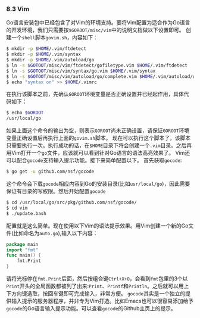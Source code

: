 ### 8.3 Vim
Go语言安装包中已经包含了对Vim的环境支持。要将Vim配置为适合作为Go语言的开发环境，我们只需要按`$GOROOT/misc/vim`中的说明文档做以下设置即可。
创建一个`shell`脚本`govim.sh`，内容如下：
```bash
$ mkdir -p $HOME/.vim/ftdetect
$ mkdir -p $HOME/.vim/syntax
$ mkdir -p $HOME/.vim/autoload/go
$ ln -s $GOTOOT/misc/vim/ftdetect/gofiletype.vim $HOME/.vim/ftdetect
$ ln -s $GOTOOT/misc/vim/syntax/go.vim $HOME/.vim/syntax
$ ln -s $GOTOOT/misc/vim/autoload/go/complete.vim $HOME/.vim/autoload/go
$ echo "syntax on" >> $HOME/.vimrc
```
在执行该脚本之前，先确认`GOROOT`环境变量是否正确设置并已经起作用，具体代码如下：
```bash
$ echo $GOROOT
/usr/local/go
```
如果上面这个命令的输出为空，则表示`GOROOT`尚未正确设置，请保证`GOROOT`环境变量正确设置后再执行上面的`govim.sh`脚本。
现在可以执行这个脚本了，该脚本只需要执行一次。执行成功的话，在`$HOME`目录下将会创建一个`.vim`目录。之后再用Vim打开一个`go`文件，应该就可以看到针对Go语言的语法高亮效果了。
Vim还可以配合`gocode`支持输入提示功能。接下来简单配置以下。
首先获取`gocode`:
```bash 
$ go get -u github.com/nsf/gocode
```
这个命令会下载`gocode`相应内容到Go的安装目录(比如`usr/local/go`)，因此需要保证有目录的写权限。然后开始配置`gocode`
```bash
$ cd /usr/local/go/src/pkg/github.com/nsf/gocode/
$ cd vim
$ ./update.bash
```
配置就是这么简单。现在使用以下Vim的语法提示效果。用Vim创建一个新的Go文件(比如命名为`auto.go`),输入以下内容：
```go
package main
import "fmt"
func main() {
	fmt.Print
}
```
请将光标停在`fmt.Print`后面，然后按组合键`Ctrl+X+O`，会看到`fmt`包里的3个以`Print`开头的全局函数都被列了出来:`Print`、`Printf`和`Println`。之后就可以用上下方向键选取，按回车键即可完成输入，非常方便。
`gocode`其实是一个独立的提供输入提示的服务器程序，并非专为Vim打造。比如Emacs也可以很容易添加给予`gocode`的Go语言输入提示功能。可以查看`gocode`的Github主页上的提示。